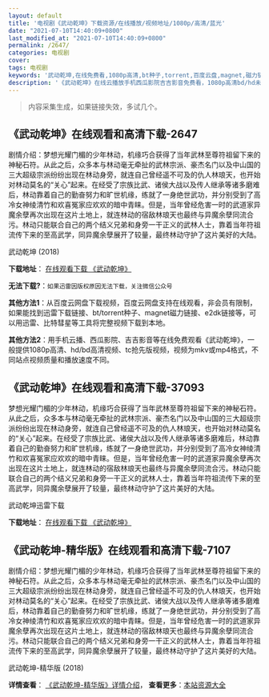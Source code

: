 ```yaml
---
layout: default
title: '电视剧《武动乾坤》下载资源/在线播放/视频地址/1080p/高清/蓝光'
date: "2021-07-10T14:40:09+0800"
last_modified_at: "2021-07-10T14:40:09+0800"
permalink: /2647/
categories: 电视剧
cover:
tags: 电视剧
keywords: '武动乾坤,在线免费看,1080p高清,bt种子,torrent,百度云盘,magnet,磁力链,迅雷下载资源'
description: '《武动乾坤》在线云播放手机西瓜影院吉吉影音免费看，1080p高清bd/hd未删减完整版和tc抢先枪版，mkv/mp4格式，附带bt/torrent种子、magnet/磁力链、百度云盘、网盘资源迅雷下载链接'
---
```


>内容采集生成，如果链接失效，多试几个。


## 《武动乾坤》在线观看和高清下载-2647

剧情介绍：梦想光耀门楣的少年林动，机缘巧合获得了当年武林至尊符祖留下来的神秘石符。从此之后，众多本与林动毫无牵扯的武林宗派、豪杰名门以及中山国的三大超级宗派纷纷出现在林动身旁，就连自己曾经遥不可及的仇人林琅天，也开始对林动莫名的“关心”起来。在经受了宗族比武、诸侯大战以及传人继承等诸多磨难后，林动靠着自己的勤奋努力和旷世机缘，练就了一身绝世武功，并分别受到了高冷女神绫清竹和欢喜冤家应欢欢的暗中青睐。但是，当年曾经危害一时的武道家异魔余孽再次出现在这片土地上，就连林动的宿敌林琅天也最终与异魔余孽同流合污。林动只能联合自己的两个结义兄弟和身旁一干正义的武林人士，靠着当年符祖流传下来的至高武学，同异魔余孽展开了较量，最终林动守护了这片美好的大陆。


武动乾坤 (2018)

**下载地址**： [在线观看下载 《武动乾坤》](https://www.btbtdy.me/btdy/dy13334.html) 


**无法下载?**：`如果迅雷因版权原因无法下载，关注微信公众号 `

**其他方法1**：从百度云网盘下载视频，百度云网盘支持在线观看，非会员有限制，如果能找到迅雷下载链接、bt/torrent种子、magnet磁力链接、e2dk链接等，可以用迅雷、比特彗星等工具将完整视频下载到本地。

**其他方法2**：用手机云播、西瓜影院、吉吉影音等在线免费观看《武动乾坤》，一般提供1080p高清、hd/bd高清视频、tc抢先版视频，视频为mkv或mp4格式，不同站点视频质量和播放速度不同。


## 《武动乾坤》在线观看和高清下载-37093

梦想光耀门楣的少年林动，机缘巧合获得了当年武林至尊符祖留下来的神秘石符。从此之后，众多本与林动毫无牵扯的武林宗派、豪杰名门以及中山国的三大超级宗派纷纷出现在林动身旁，就连自己曾经遥不可及的仇人林琅天，也开始对林动莫名的“关心”起来。在经受了宗族比武、诸侯大战以及传人继承等诸多磨难后，林动靠着自己的勤奋努力和旷世机缘，练就了一身绝世武功，并分别受到了高冷女神绫清竹和欢喜冤家应欢欢的暗中青睐。但是，当年曾经危害一时的武道家异魔余孽再次出现在这片土地上，就连林动的宿敌林琅天也最终与异魔余孽同流合污。林动只能联合自己的两个结义兄弟和身旁一干正义的武林人士，靠着当年符祖流传下来的至高武学，同异魔余孽展开了较量，最终林动守护了这片美好的大陆。


武动乾坤迅雷下载

**下载地址**： [在线观看下载 《武动乾坤》](https://www.993dy.com//vod-detail-id-31044.html) 


## 《武动乾坤-精华版》在线观看和高清下载-7107

剧情介绍：梦想光耀门楣的少年林动，机缘巧合获得了当年武林至尊符祖留下来的神秘石符。从此之后，众多本与林动毫无牵扯的武林宗派、豪杰名门以及中山国的三大超级宗派纷纷出现在林动身旁，就连自己曾经遥不可及的仇人林琅天，也开始对林动莫名的“关心”起来。在经受了宗族比武、诸侯大战以及传人继承等诸多磨难后，林动靠着自己的勤奋努力和旷世机缘，练就了一身绝世武功，并分别受到了高冷女神绫清竹和欢喜冤家应欢欢的暗中青睐。但是，当年曾经危害一时的武道家异魔余孽再次出现在这片土地上，就连林动的宿敌林琅天也最终与异魔余孽同流合污。林动只能联合自己的两个结义兄弟和身旁一干正义的武林人士，靠着当年符祖流传下来的至高武学，同异魔余孽展开了较量，最终林动守护了这片美好的大陆。


武动乾坤-精华版 (2018)

**详情查看**： [《武动乾坤-精华版》详情介绍](/movie/7107/)， **查看更多**：[本站资源大全](/movie/t/all/)

